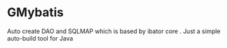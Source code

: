 # GMybatis
Auto create DAO and SQLMAP which is based by ibator core . Just a simple auto-build tool for Java
